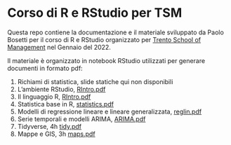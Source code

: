 # Corso di R e RStudio per TSM

Questa repo contiene la documentazione e il materiale sviluppato da Paolo Bosetti per il corso di R e RStudio organizzato per [Trento School of Management](http://www.tsm.tn.it) nel Gennaio del 2022.

Il materiale è organizzato in notebook RStudio utilizzati per generare documenti in formato pdf:

1. Richiami di statistica, slide statiche qui non disponibili
2. L’ambiente RStudio, [RIntro.pdf](https://github.com/pbosetti/tsm-stat/raw/master/RIntro.pdf)
3. Il linguaggio R, [RIntro.pdf](https://github.com/pbosetti/tsm-stat/raw/master/RIntro.pdf)
4. Statistica base in R, [statistics.pdf](https://github.com/pbosetti/tsm-stat/raw/master/statistics.pdf)
5. Modelli di regressione lineare e lineare generalizzata, [reglin.pdf](https://github.com/pbosetti/tsm-stat/raw/master/reglin.pdf)
6. Serie temporali e modelli ARIMA, [ARIMA.pdf](https://github.com/pbosetti/tsm-stat/raw/master/ARIMA.pdf)
7. Tidyverse, 4h [tidy.pdf](https://github.com/pbosetti/tsm-stat/raw/master/tidy.pdf)
8. Mappe e GIS, 3h [maps.pdf](https://github.com/pbosetti/tsm-stat/raw/master/maps.pdf)